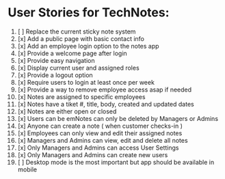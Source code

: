 # User Stories for TechNotes: 

1. [ ] Replace the current sticky note system
2. [x] Add a public page with basic contact info
3. [x] Add an employee login option to the notes app
4. [x] Provide a welcome page after login
5. [x] Provide easy navigation
6. [x] Display current user and assigned roles
7. [x] Provide a logout option 
8. [x] Require users to login at least once per week
9. [x] Provide a way to remove employee access asap if needed
10. [x] Notes are assigned to specific employees
11. [x] Notes have a tiket #, title, body, created and updated dates
12. [x] Notes are either open or closed
13. [x] Users can be emNotes can only be deleted by Managers or Admins 
15. [x] Anyone can create a note ( when customer checks-in )
16. [x] Employees can only view and edit their assigned notes 
17. [x] Managers and Admins can view, edit and delete all notes 
18. [x] Only Managers and Admins can access User Settings 
19. [x] Only Managers and Admins can create new users 
20. [ ] Desktop mode is the most important but app should be available in mobile 
